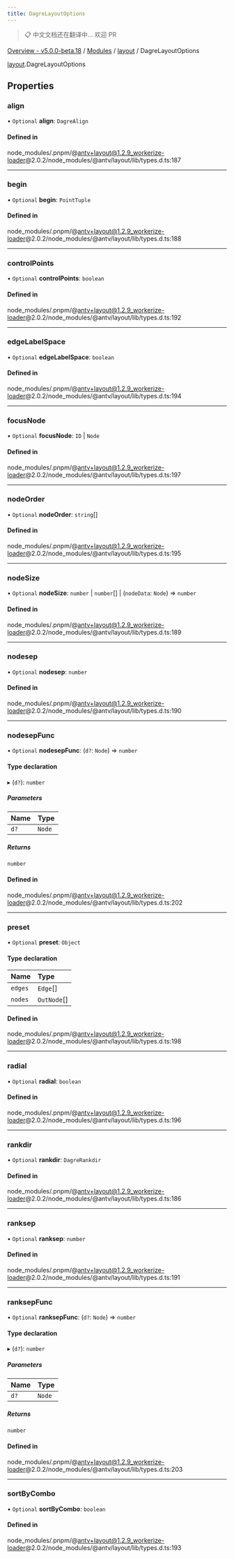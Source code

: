 ```yaml
---
title: DagreLayoutOptions
---
```


> 📋 中文文档还在翻译中... 欢迎 PR

[Overview - v5.0.0-beta.18](../../README.zh.md) / [Modules](../../modules.zh.md) / [layout](../../modules/layout.zh.md) / DagreLayoutOptions

[layout](../../modules/layout.zh.md).DagreLayoutOptions

## Properties

### align

• `Optional` **align**: `DagreAlign`

#### Defined in

node_modules/.pnpm/@antv+layout@1.2.9_workerize-loader@2.0.2/node_modules/@antv/layout/lib/types.d.ts:187

---

### begin

• `Optional` **begin**: `PointTuple`

#### Defined in

node_modules/.pnpm/@antv+layout@1.2.9_workerize-loader@2.0.2/node_modules/@antv/layout/lib/types.d.ts:188

---

### controlPoints

• `Optional` **controlPoints**: `boolean`

#### Defined in

node_modules/.pnpm/@antv+layout@1.2.9_workerize-loader@2.0.2/node_modules/@antv/layout/lib/types.d.ts:192

---

### edgeLabelSpace

• `Optional` **edgeLabelSpace**: `boolean`

#### Defined in

node_modules/.pnpm/@antv+layout@1.2.9_workerize-loader@2.0.2/node_modules/@antv/layout/lib/types.d.ts:194

---

### focusNode

• `Optional` **focusNode**: `ID` \| `Node`

#### Defined in

node_modules/.pnpm/@antv+layout@1.2.9_workerize-loader@2.0.2/node_modules/@antv/layout/lib/types.d.ts:197

---

### nodeOrder

• `Optional` **nodeOrder**: `string`[]

#### Defined in

node_modules/.pnpm/@antv+layout@1.2.9_workerize-loader@2.0.2/node_modules/@antv/layout/lib/types.d.ts:195

---

### nodeSize

• `Optional` **nodeSize**: `number` \| `number`[] \| (`nodeData`: `Node`) => `number`

#### Defined in

node_modules/.pnpm/@antv+layout@1.2.9_workerize-loader@2.0.2/node_modules/@antv/layout/lib/types.d.ts:189

---

### nodesep

• `Optional` **nodesep**: `number`

#### Defined in

node_modules/.pnpm/@antv+layout@1.2.9_workerize-loader@2.0.2/node_modules/@antv/layout/lib/types.d.ts:190

---

### nodesepFunc

• `Optional` **nodesepFunc**: (`d?`: `Node`) => `number`

#### Type declaration

▸ (`d?`): `number`

##### Parameters

| Name | Type   |
| :--- | :----- |
| `d?` | `Node` |

##### Returns

`number`

#### Defined in

node_modules/.pnpm/@antv+layout@1.2.9_workerize-loader@2.0.2/node_modules/@antv/layout/lib/types.d.ts:202

---

### preset

• `Optional` **preset**: `Object`

#### Type declaration

| Name    | Type        |
| :------ | :---------- |
| `edges` | `Edge`[]    |
| `nodes` | `OutNode`[] |

#### Defined in

node_modules/.pnpm/@antv+layout@1.2.9_workerize-loader@2.0.2/node_modules/@antv/layout/lib/types.d.ts:198

---

### radial

• `Optional` **radial**: `boolean`

#### Defined in

node_modules/.pnpm/@antv+layout@1.2.9_workerize-loader@2.0.2/node_modules/@antv/layout/lib/types.d.ts:196

---

### rankdir

• `Optional` **rankdir**: `DagreRankdir`

#### Defined in

node_modules/.pnpm/@antv+layout@1.2.9_workerize-loader@2.0.2/node_modules/@antv/layout/lib/types.d.ts:186

---

### ranksep

• `Optional` **ranksep**: `number`

#### Defined in

node_modules/.pnpm/@antv+layout@1.2.9_workerize-loader@2.0.2/node_modules/@antv/layout/lib/types.d.ts:191

---

### ranksepFunc

• `Optional` **ranksepFunc**: (`d?`: `Node`) => `number`

#### Type declaration

▸ (`d?`): `number`

##### Parameters

| Name | Type   |
| :--- | :----- |
| `d?` | `Node` |

##### Returns

`number`

#### Defined in

node_modules/.pnpm/@antv+layout@1.2.9_workerize-loader@2.0.2/node_modules/@antv/layout/lib/types.d.ts:203

---

### sortByCombo

• `Optional` **sortByCombo**: `boolean`

#### Defined in

node_modules/.pnpm/@antv+layout@1.2.9_workerize-loader@2.0.2/node_modules/@antv/layout/lib/types.d.ts:193
